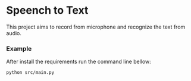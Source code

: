 # Speench to Text

This project aims to record from microphone and recognize the text from audio.

### Example

After install the requirements run the command line bellow:

```python src/main.py```
